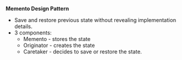 **Memento Design Pattern**
- Save and restore previous state without revealing implementation details.
- 3 components:
  - Memento - stores the state 
  - Originator - creates the state
  - Caretaker - decides to save or restore the state.
